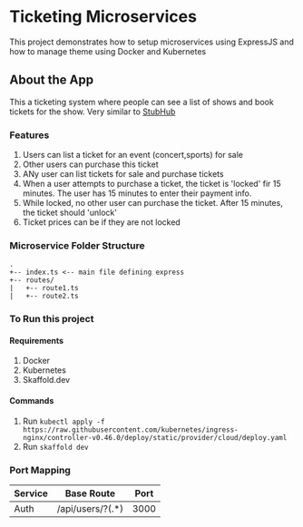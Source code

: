 # Ticketing Microservices

This project demonstrates how to setup microservices using ExpressJS and how to manage theme using Docker and Kubernetes

## About the App

This a ticketing system where people can see a list of shows and book tickets for the show.
Very similar to [StubHub](stubhub.com)
### Features
1. Users can list a ticket for an event (concert,sports) for sale
2. Other users can purchase this ticket
3. ANy user can list tickets for sale and purchase tickets
4. When a user attempts to purchase a ticket, the ticket is 'locked' fir 15 minutes. The user has 15 minutes to enter their payment info.
5. While locked, no other user can purchase the ticket. After 15 minutes, the ticket should 'unlock'
6. Ticket prices can be if they are not locked

### Microservice Folder Structure
```
.
+-- index.ts <-- main file defining express
+-- routes/
|   +-- route1.ts
|   +-- route2.ts
```

### To Run this project
#### Requirements
1. Docker
2. Kubernetes
3. Skaffold.dev
#### Commands
1. Run ```kubectl apply -f https://raw.githubusercontent.com/kubernetes/ingress-nginx/controller-v0.46.0/deploy/static/provider/cloud/deploy.yaml ```
2. Run ```skaffold dev ```


### Port Mapping
| Service | Base Route | Port |
|---------| -----------|------|
|Auth| /api/users/?(.*) | 3000 |
